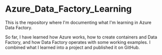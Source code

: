 # Azure_Data_Factory_Learning
This is the repository where I'm documenting what I'm learning in Azure Data Factory.

So far, I have learned how Azure works, how to create containers and Data Factory, and how Data Factory operates with some working examples. I combined what I learned into a project and published it on GitHub.
